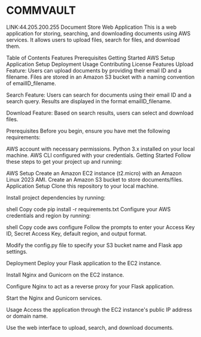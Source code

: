 # COMMVAULT
LINK:44.205.200.255
Document Store Web Application
This is a web application for storing, searching, and downloading documents using AWS services. It allows users to upload files, search for files, and download them.

Table of Contents
Features
Prerequisites
Getting Started
AWS Setup
Application Setup
Deployment
Usage
Contributing
License
Features
Upload Feature: Users can upload documents by providing their email ID and a filename. Files are stored in an Amazon S3 bucket with a naming convention of emailID_filename.

Search Feature: Users can search for documents using their email ID and a search query. Results are displayed in the format emailID_filename.

Download Feature: Based on search results, users can select and download files.

Prerequisites
Before you begin, ensure you have met the following requirements:

AWS account with necessary permissions.
Python 3.x installed on your local machine.
AWS CLI configured with your credentials.
Getting Started
Follow these steps to get your project up and running:

AWS Setup
Create an Amazon EC2 instance (t2.micro) with an Amazon Linux 2023 AMI.
Create an Amazon S3 bucket to store documents/files.
Application Setup
Clone this repository to your local machine.

Install project dependencies by running:

shell
Copy code
pip install -r requirements.txt
Configure your AWS credentials and region by running:

shell
Copy code
aws configure
Follow the prompts to enter your Access Key ID, Secret Access Key, default region, and output format.

Modify the config.py file to specify your S3 bucket name and Flask app settings.

Deployment
Deploy your Flask application to the EC2 instance.

Install Nginx and Gunicorn on the EC2 instance.

Configure Nginx to act as a reverse proxy for your Flask application.

Start the Nginx and Gunicorn services.

Usage
Access the application through the EC2 instance's public IP address or domain name.

Use the web interface to upload, search, and download documents.
